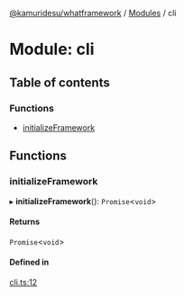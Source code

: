 [@kamuridesu/whatframework](../README.md) / [Modules](../modules.md) / cli

# Module: cli

## Table of contents

### Functions

- [initializeFramework](cli.md#initializeframework)

## Functions

### initializeFramework

▸ **initializeFramework**(): `Promise`<`void`\>

#### Returns

`Promise`<`void`\>

#### Defined in

[cli.ts:12](https://github.com/kamuridesu/WhatFramework/blob/9b80f30/cli.ts#L12)
